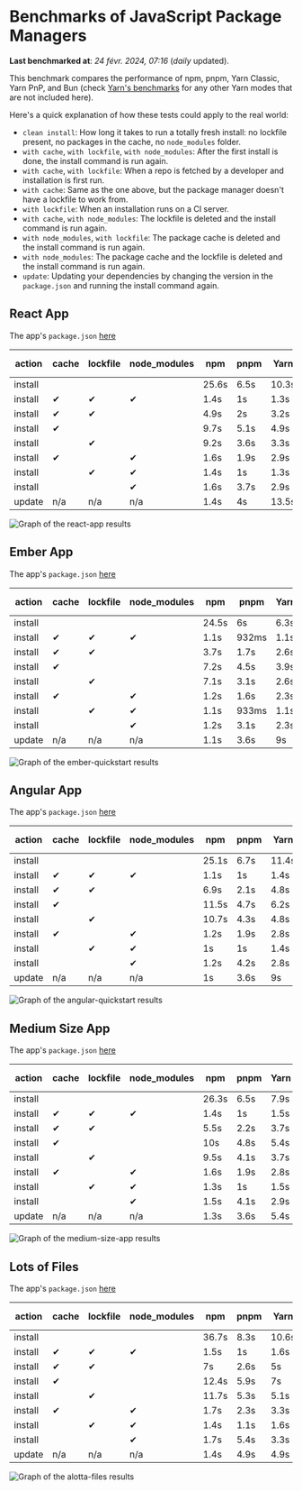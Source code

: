 # Benchmarks of JavaScript Package Managers

**Last benchmarked at**: _24 févr. 2024, 07:16_ (_daily_ updated).

This benchmark compares the performance of npm, pnpm, Yarn Classic, Yarn PnP, and Bun (check [Yarn's benchmarks](https://yarnpkg.com/benchmarks) for any other Yarn modes that are not included here).

Here's a quick explanation of how these tests could apply to the real world:

- `clean install`: How long it takes to run a totally fresh install: no lockfile present, no packages in the cache, no `node_modules` folder.
- `with cache`, `with lockfile`, `with node_modules`: After the first install is done, the install command is run again.
- `with cache`, `with lockfile`: When a repo is fetched by a developer and installation is first run.
- `with cache`: Same as the one above, but the package manager doesn't have a lockfile to work from.
- `with lockfile`: When an installation runs on a CI server.
- `with cache`, `with node_modules`: The lockfile is deleted and the install command is run again.
- `with node_modules`, `with lockfile`: The package cache is deleted and the install command is run again.
- `with node_modules`: The package cache and the lockfile is deleted and the install command is run again.
- `update`: Updating your dependencies by changing the version in the `package.json` and running the install command again.

## React App

The app's `package.json` [here](./fixtures/react-app/package.json)

| action  | cache | lockfile | node_modules| npm | pnpm | Yarn | Yarn PnP | Bun |
| ---     | ---   | ---      | ---         | --- | ---  | ---  | ---      | --- |
| install |       |          |             | 25.6s | 6.5s | 10.3s | 2.9s | 1.9s |
| install | ✔     | ✔        | ✔           | 1.4s | 1s | 1.3s | n/a | 52ms |
| install | ✔     | ✔        |             | 4.9s | 2s | 3.2s | 1s | 459ms |
| install | ✔     |          |             | 9.7s | 5.1s | 4.9s | 2.6s | 498ms |
| install |       | ✔        |             | 9.2s | 3.6s | 3.3s | 1s | 437ms |
| install | ✔     |          | ✔           | 1.6s | 1.9s | 2.9s | n/a | 73ms |
| install |       | ✔        | ✔           | 1.4s | 1s | 1.3s | n/a | 64ms |
| install |       |          | ✔           | 1.6s | 3.7s | 2.9s | n/a | 76ms |
| update  | n/a | n/a | n/a | 1.4s | 4s | 13.5s | 3.4s | 54ms |

<img alt="Graph of the react-app results" src="results/img/react-app.svg" />

## Ember App

The app's `package.json` [here](./fixtures/ember-quickstart/package.json)

| action  | cache | lockfile | node_modules| npm | pnpm | Yarn | Yarn PnP | Bun |
| ---     | ---   | ---      | ---         | --- | ---  | ---  | ---      | --- |
| install |       |          |             | 24.5s | 6s | 6.3s | 2.5s | 1.5s |
| install | ✔     | ✔        | ✔           | 1.1s | 932ms | 1.1s | n/a | 35ms |
| install | ✔     | ✔        |             | 3.7s | 1.7s | 2.6s | 940ms | 350ms |
| install | ✔     |          |             | 7.2s | 4.5s | 3.9s | 2.1s | 381ms |
| install |       | ✔        |             | 7.1s | 3.1s | 2.6s | 943ms | 338ms |
| install | ✔     |          | ✔           | 1.2s | 1.6s | 2.3s | n/a | 47ms |
| install |       | ✔        | ✔           | 1.1s | 933ms | 1.1s | n/a | 32ms |
| install |       |          | ✔           | 1.2s | 3.1s | 2.3s | n/a | 47ms |
| update  | n/a | n/a | n/a | 1.1s | 3.6s | 9s | 3.4s | 39ms |

<img alt="Graph of the ember-quickstart results" src="results/img/ember-quickstart.svg" />

## Angular App

The app's `package.json` [here](./fixtures/angular-quickstart/package.json)

| action  | cache | lockfile | node_modules| npm | pnpm | Yarn | Yarn PnP | Bun |
| ---     | ---   | ---      | ---         | --- | ---  | ---  | ---      | --- |
| install |       |          |             | 25.1s | 6.7s | 11.4s | 3.1s | 2.2s |
| install | ✔     | ✔        | ✔           | 1.1s | 1s | 1.4s | n/a | 40ms |
| install | ✔     | ✔        |             | 6.9s | 2.1s | 4.8s | 1.2s | 804ms |
| install | ✔     |          |             | 11.5s | 4.7s | 6.2s | 2.4s | 795ms |
| install |       | ✔        |             | 10.7s | 4.3s | 4.8s | 1.2s | 730ms |
| install | ✔     |          | ✔           | 1.2s | 1.9s | 2.8s | n/a | 63ms |
| install |       | ✔        | ✔           | 1s | 1s | 1.4s | n/a | 35ms |
| install |       |          | ✔           | 1.2s | 4.2s | 2.8s | n/a | 52ms |
| update  | n/a | n/a | n/a | 1s | 3.6s | 9s | 2.7s | 39ms |

<img alt="Graph of the angular-quickstart results" src="results/img/angular-quickstart.svg" />

## Medium Size App

The app's `package.json` [here](./fixtures/medium-size-app/package.json)

| action  | cache | lockfile | node_modules| npm | pnpm | Yarn | Yarn PnP | Bun |
| ---     | ---   | ---      | ---         | --- | ---  | ---  | ---      | --- |
| install |       |          |             | 26.3s | 6.5s | 7.9s | 3.2s | 1.6s |
| install | ✔     | ✔        | ✔           | 1.4s | 1s | 1.5s | n/a | 43ms |
| install | ✔     | ✔        |             | 5.5s | 2.2s | 3.7s | 1.2s | 465ms |
| install | ✔     |          |             | 10s | 4.8s | 5.4s | 2.6s | 490ms |
| install |       | ✔        |             | 9.5s | 4.1s | 3.7s | 1.2s | 435ms |
| install | ✔     |          | ✔           | 1.6s | 1.9s | 2.8s | n/a | 57ms |
| install |       | ✔        | ✔           | 1.3s | 1s | 1.5s | n/a | 44ms |
| install |       |          | ✔           | 1.5s | 4.1s | 2.9s | n/a | 56ms |
| update  | n/a | n/a | n/a | 1.3s | 3.6s | 5.4s | 2.5s | 48ms |

<img alt="Graph of the medium-size-app results" src="results/img/medium-size-app.svg" />

## Lots of Files

The app's `package.json` [here](./fixtures/alotta-files/package.json)

| action  | cache | lockfile | node_modules| npm | pnpm | Yarn | Yarn PnP | Bun |
| ---     | ---   | ---      | ---         | --- | ---  | ---  | ---      | --- |
| install |       |          |             | 36.7s | 8.3s | 10.6s | 3.6s | 1.9s |
| install | ✔     | ✔        | ✔           | 1.5s | 1s | 1.6s | n/a | 63ms |
| install | ✔     | ✔        |             | 7s | 2.6s | 5s | 1.4s | 676ms |
| install | ✔     |          |             | 12.4s | 5.9s | 7s | 3s | 705ms |
| install |       | ✔        |             | 11.7s | 5.3s | 5.1s | 1.4s | 678ms |
| install | ✔     |          | ✔           | 1.7s | 2.3s | 3.3s | n/a | 86ms |
| install |       | ✔        | ✔           | 1.4s | 1.1s | 1.6s | n/a | 55ms |
| install |       |          | ✔           | 1.7s | 5.4s | 3.3s | n/a | 76ms |
| update  | n/a | n/a | n/a | 1.4s | 4.9s | 4.9s | 3.2s | 101ms |

<img alt="Graph of the alotta-files results" src="results/img/alotta-files.svg" />